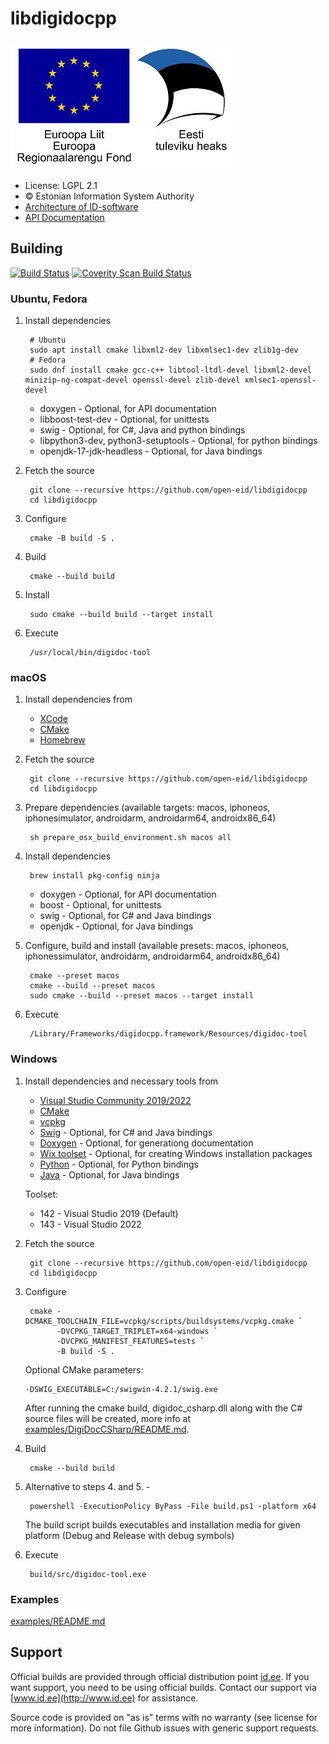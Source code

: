 # libdigidocpp

![European Regional Development Fund](https://github.com/open-eid/DigiDoc4-Client/blob/master/client/images/EL_Regionaalarengu_Fond.png "European Regional Development Fund - DO NOT REMOVE THIS IMAGE BEFORE 05.03.2020")

 * License: LGPL 2.1
 * &copy; Estonian Information System Authority
 * [Architecture of ID-software](http://open-eid.github.io)
 * [API Documentation](http://open-eid.github.io/libdigidocpp)

## Building
[![Build Status](https://github.com/open-eid/libdigidocpp/workflows/CI/badge.svg?branch=master)](https://github.com/open-eid/libdigidocpp/actions)
[![Coverity Scan Build Status](https://scan.coverity.com/projects/727/badge.svg)](https://scan.coverity.com/projects/727)

### Ubuntu, Fedora

1. Install dependencies

        # Ubuntu
        sudo apt install cmake libxml2-dev libxmlsec1-dev zlib1g-dev
        # Fedora
        sudo dnf install cmake gcc-c++ libtool-ltdl-devel libxml2-devel minizip-ng-compat-devel openssl-devel zlib-devel xmlsec1-openssl-devel

	* doxygen - Optional, for API documentation
	* libboost-test-dev - Optional, for unittests
	* swig - Optional, for C#, Java and python bindings
	* libpython3-dev, python3-setuptools - Optional, for python bindings
	* openjdk-17-jdk-headless - Optional, for Java bindings

2. Fetch the source

        git clone --recursive https://github.com/open-eid/libdigidocpp
        cd libdigidocpp

3. Configure

        cmake -B build -S .

4. Build

        cmake --build build

5. Install

        sudo cmake --build build --target install

6. Execute

        /usr/local/bin/digidoc-tool

### macOS

1. Install dependencies from
	* [XCode](https://itunes.apple.com/en/app/xcode/id497799835?mt=12)
	* [CMake](http://www.cmake.org)
	* [Homebrew](https://brew.sh)

2. Fetch the source

        git clone --recursive https://github.com/open-eid/libdigidocpp
        cd libdigidocpp

3. Prepare dependencies (available targets: macos, iphoneos, iphonesimulator, androidarm, androidarm64, androidx86_64)

        sh prepare_osx_build_environment.sh macos all

4. Install dependencies

        brew install pkg-config ninja

	* doxygen - Optional, for API documentation
	* boost - Optional, for unittests
	* swig - Optional, for C# and Java bindings
	* openjdk - Optional, for Java bindings

5. Configure, build and install (available presets: macos, iphoneos, iphonessimulator, androidarm, androidarm64, androidx86_64)

        cmake --preset macos
        cmake --build --preset macos
        sudo cmake --build --preset macos --target install

6. Execute

        /Library/Frameworks/digidocpp.framework/Resources/digidoc-tool

### Windows

1. Install dependencies and necessary tools from
	* [Visual Studio Community 2019/2022](https://www.visualstudio.com/downloads/)
	* [CMake](http://www.cmake.org)
	* [vcpkg](https://vcpkg.io/)
	* [Swig](http://swig.org/download.html) - Optional, for C# and Java bindings
	* [Doxygen](https://www.doxygen.nl/download.html) - Optional, for generationg documentation
	* [Wix toolset](http://wixtoolset.org/releases/) - Optional, for creating Windows installation packages
	* [Python](https://www.python.org/downloads/) - Optional, for Python bindings
	* [Java](https://www.oracle.com/java/technologies/downloads/) - Optional, for Java bindings

   Toolset:
	* 142 - Visual Studio 2019 (Default)
	* 143 - Visual Studio 2022

2. Fetch the source

        git clone --recursive https://github.com/open-eid/libdigidocpp
        cd libdigidocpp

3. Configure

        cmake -DCMAKE_TOOLCHAIN_FILE=vcpkg/scripts/buildsystems/vcpkg.cmake `
              -DVCPKG_TARGET_TRIPLET=x64-windows `
              -DVCPKG_MANIFEST_FEATURES=tests `
              -B build -S .

   Optional CMake parameters:

       -DSWIG_EXECUTABLE=C:/swigwin-4.2.1/swig.exe

   After running the cmake build, digidoc_csharp.dll along with the C# source files will be created, more info at
   [examples/DigiDocCSharp/README.md](examples/DigiDocCSharp/README.md).

4. Build

        cmake --build build

5. Alternative to steps 4. and 5. -

        powershell -ExecutionPolicy ByPass -File build.ps1 -platform x64

    The build script builds executables and installation media for given
    platform (Debug and Release with debug symbols)

6. Execute

        build/src/digidoc-tool.exe

### Examples
[examples/README.md](examples/README.md)

## Support
Official builds are provided through official distribution point [id.ee](https://www.id.ee/en/article/install-id-software/). If you want support, you need to be using official builds. Contact our support via [www.id.ee](http://www.id.ee) for assistance.

Source code is provided on "as is" terms with no warranty (see license for more information). Do not file Github issues with generic support requests.
